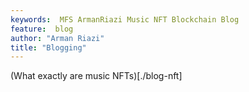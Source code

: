 ```yaml
---
keywords:  MFS ArmanRiazi Music NFT Blockchain Blog
feature:  blog
author: "Arman Riazi"
title: "Blogging"
---
```



(What exactly are music NFTs)[./blog-nft]